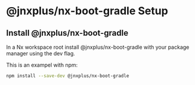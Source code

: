 # @jnxplus/nx-boot-gradle Setup

## Install @jnxplus/nx-boot-gradle

In a Nx workspace root install @jnxplus/nx-boot-gradle with your package manager using the dev flag.

This is an exampel with npm:

```bash
npm install --save-dev @jnxplus/nx-boot-gradle
```
